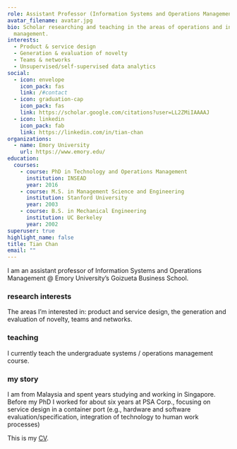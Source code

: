 ```yaml
---
role: Assistant Professor (Information Systems and Operations Management)
avatar_filename: avatar.jpg
bio: Scholar researching and teaching in the areas of operations and innovation
  management.
interests:
  - Product & service design
  - Generation & evaluation of novelty
  - Teams & networks
  - Unsupervised/self-supervised data analytics
social:
  - icon: envelope
    icon_pack: fas
    link: /#contact
  - icon: graduation-cap
    icon_pack: fas
    link: https://scholar.google.com/citations?user=LL2ZMiIAAAAJ
  - icon: linkedin
    icon_pack: fab
    link: https://linkedin.com/in/tian-chan
organizations:
  - name: Emory University
    url: https://www.emory.edu/
education:
  courses:
    - course: PhD in Technology and Operations Management
      institution: INSEAD
      year: 2016
    - course: M.S. in Management Science and Engineering
      institution: Stanford University
      year: 2003
    - course: B.S. in Mechanical Engineering
      institution: UC Berkeley
      year: 2002
superuser: true
highlight_name: false
title: Tian Chan
email: ""
---
```

I am an assistant professor of Information Systems and Operations Management @ Emory University’s Goizueta Business School.

### research interests

The areas I’m interested in: product and service design, the generation and evaluation of novelty, teams and networks.

### teaching

I currently teach the undergraduate systems / operations management course. [](https://docs.google.com/document/d/1mS2JiAFukeNQ4Pi39pAadnfoGDJQG7TGWywthtN2Xgs/edit?usp=sharing)

### my story

I am from Malaysia and spent years studying and working in Singapore. Before my PhD I worked for about six years at PSA Corp., focusing on service design in a container port (e.g., hardware and software evaluation/specification, integration of technology to human work processes)

This is my [](https://docs.google.com/document/d/1mS2JiAFukeNQ4Pi39pAadnfoGDJQG7TGWywthtN2Xgs/edit?usp=sharing)[CV](https://docs.google.com/document/d/1mS2JiAFukeNQ4Pi39pAadnfoGDJQG7TGWywthtN2Xgs/edit?usp=sharing).